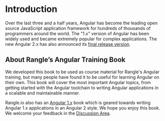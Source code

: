 # Introduction

Over the last three and a half years, Angular has become the leading open source JavaScript application framework for hundreds of thousands of programmers around the world. The "1.x" version of Angular has been widely used and became extremely popular for complex applications. The new Angular 2.x has also announced its [final release version](http://angularjs.blogspot.ca/2016/09/angular2-final.html).

## About Rangle’s Angular Training Book

We developed this book to be used as course material for Rangle's Angular training, but many people have found it to be useful for learning Angular on their own. This book will cover the most important Angular topics, from getting started with the Angular toolchain to writing Angular applications in a scalable and maintainable manner.

Rangle.io also has an [Angular 1.x](http://ngcourse-1.rangle.io/) book which is geared towards writing Angular 1.x applications in an Angular 2 style. We hope you enjoy this book. We welcome your feedback in the [Discussion Area](https://www.gitbook.com/book/rangle-io/ngcourse2/discussions).

